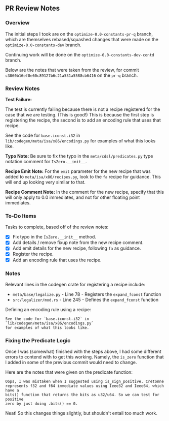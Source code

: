 ## PR Review Notes

### Overview

The initial steps I took are on the `optimize-0.0-constants-pr-q` branch,
which are themselves rebased/squashed changes that were made on the
`optimize-0.0-constants-dev` branch.

Continuing work will be done on the `optimize-0.0-constants-dev-contd` branch.

Below are the notes that were taken from the review, for commit
`c3060b16ef8e60c89127b6c21a531a5588cb6416` on the `pr-q` branch.

### Review Notes

__Test Failure:__

The test is currently failing because there is not a recipe registered for the
case that we are testing. (This is good!) This is because the first step is
registering the recipe, the second is to add an encoding rule that uses
that recipe.

See the code for `base.iconst.i32` in `lib/codegen/meta/isa/x86/encodings.py`
for examples of what this looks like.

__Typo Note:__ Be sure to fix the typo in the `meta/cdsl/predicates.py` type
notation comment for `IsZero.__init__`.

__Recipe Emit Note:__ For the `emit` parameter for the new recipe that was
added to `meta/isa/x86/recipes.py`, look to the `fa` recipe for guidance. This
will end up looking very similar to that.

__Recipe Comment Note:__ In the comment for the new recipe, specify that this
will only apply to 0.0 immediates, and not for other floating point immediates.

### To-Do Items

Tasks to complete, based off of the review notes:

- [x]  Fix typo in the `IsZero.__init__` method.
- [x]  Add details / remove fixup note from the new recipe comment.
- [x]  Add emit details for the new recipe, following `fa` as guidance.
- [x]  Register the recipe.
- [x]  Add an encoding rule that uses the recipe.

### Notes

Relevant lines in the codegen crate for registering a recipe include:

*  `meta/base/legalize.py` - Line 78 - Registers the `expand_fconst` function
*  `src/legalizer/mod.rs` - Line 245 - Defines the `expand_fconst` function

Defining an encoding rule using a recipe:

```
See the code for `base.iconst.i32` in `lib/codegen/meta/isa/x86/encodings.py`
for examples of what this looks like.
```

### Fixing the Predicate Logic

Once I was (somewhat) finished with the steps above, I had some different
errors to contend with to get this working. Namely, the `is_zero` function
that I added in some of the previous commit would need to change.

Here are the notes that were given on the predicate function:

```
Oops, I was mistaken when I suggested using is_sign_positive. Cretonne
represents f32 and f64 immediate values using Ieee32 and Ieee64, which have a
bits() function that returns the bits as u32/u64. So we can test for positive
zero by just doing .bits() == 0.
```

Neat! So this changes things slightly, but shouldn't entail too much work.

